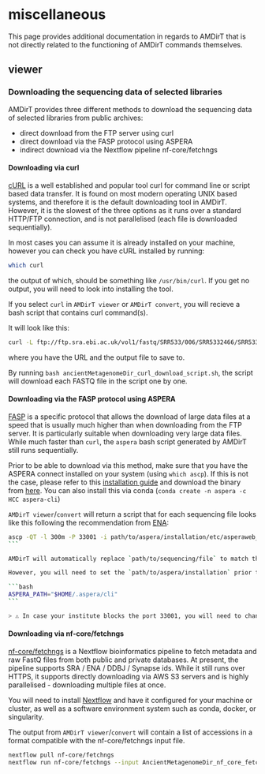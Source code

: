 # miscellaneous

This page provides additional documentation in regards to AMDirT that is not directly related to the functioning of AMDirT commands themselves.

## viewer

### Downloading the sequencing data of selected libraries

AMDirT provides three different methods to download the sequencing data of selected libraries from public archives:

- direct download from the FTP server using curl
- direct download via the FASP protocol using ASPERA
- indirect download via the Nextflow pipeline nf-core/fetchngs

#### Downloading via curl

[cURL](https://curl.se/) is a well established and popular tool curl for command line or script based data transfer. It is found on most modern operating UNIX based systems, and therefore it is the default downloading tool in AMDirT. However, it is the slowest of the three options as it runs over a standard HTTP/FTP connection, and is not parallelised (each file is downloaded sequentially).

In most cases you can assume it is already installed on your machine, however you can check you have cURL installed by running:

```bash
which curl
```

the output of which, should be something like `/usr/bin/curl`. If you get no output, you will need to look into installing the tool.

If you select `curl` in `AMDirT viewer` or `AMDirT convert`, you will recieve a bash script that contains curl command(s).

It will look like this:

```bash
curl -L ftp://ftp.sra.ebi.ac.uk/vol1/fastq/SRR533/006/SRR5332466/SRR5332466.fastq.gz -o SRR5332466.fastq.gz
```

where you have the URL and the output file to save to.

By running `bash ancientMetagenomeDir_curl_download_script.sh`, the script will download each FASTQ file in the script one by one.

#### Downloading via the FASP protocol using ASPERA

[FASP](https://en.wikipedia.org/wiki/Fast_and_Secure_Protocol) is a specific protocol that allows the download of large data files at a speed that is usually much higher than when downloading from the FTP server. It is particularly suitable when downloading very large data files. While much faster than `curl`, the `aspera` bash script generated by AMDirT still runs sequentially.

Prior to be able to download via this method, make sure that you have the ASPERA connect installed on your system (using `which ascp`). If this is not the case, please refer to this [installation guide](https://www.ibm.com/docs/en/aspera-connect/4.1?topic=suc-installation#installation__section_zfj_wpq_ghb) and download the binary from [here](https://www.ibm.com/aspera/connect/). You can also install this via conda (`conda create -n aspera -c HCC aspera-cli`)

`AMDirT viewer`/`convert` will return a script that for each sequencing file looks like this following the recommendation from [ENA](https://ena-docs.readthedocs.io/en/latest/retrieval/file-download.html#using-aspera):

````bash
ascp -QT -l 300m -P 33001 -i path/to/aspera/installation/etc/asperaweb_id_dsa.openssh era-fasp@fasp.sra.ebi.ac.uk:path/to/sequencing/file local/target/directory
```

AMDirT will automatically replace `path/to/sequencing/file` to match the paths for the libraries that were selected. It will also set the `local/target/directory` to the current directory.

However, you will need to set the `path/to/aspera/installation` prior to running this. To make it more convenient, we opted for using the environment variable `ASPERA_PATH` that has to be set in the shell prior to running the script. Therefore, run:

```bash
ASPERA_PATH="$HOME/.aspera/cli"
```

> ⚠️ In case your institute blocks the port 33001, you will need to change the parameter `-P 33001` to another port that is not blocked.
````

#### Downloading via nf-core/fetchngs

[nf-core/fetchngs](https://nf-co.re/fetchngs) is a Nextflow bioinformatics pipeline to fetch metadata and raw FastQ files from both public and private databases. At present, the pipeline supports SRA / ENA / DDBJ / Synapse ids. While it still runs over HTTPS, it supports directly downloading via AWS S3 servers and is highly parallelised - downloading multiple files at once.

You will need to install [Nextflow](https:/nextflow.io) and have it configured for your machine or cluster, as well as a software environment system such as conda, docker, or singularity.

The output from `AMDirT viewer`/`convert` will contain a list of accessions in a format compatible with the nf-core/fetchngs input file.

```bash
nextflow pull nf-core/fetchngs
nextflow run nf-core/fetchngs --input AncientMetagenomeDir_nf_core_fetchngs_input_table.tsv`
```

<!--
 TODO add more URLs
 TODO describe output
 TODO mention if on HPC that worker nodes need to have internet connection
 -->
